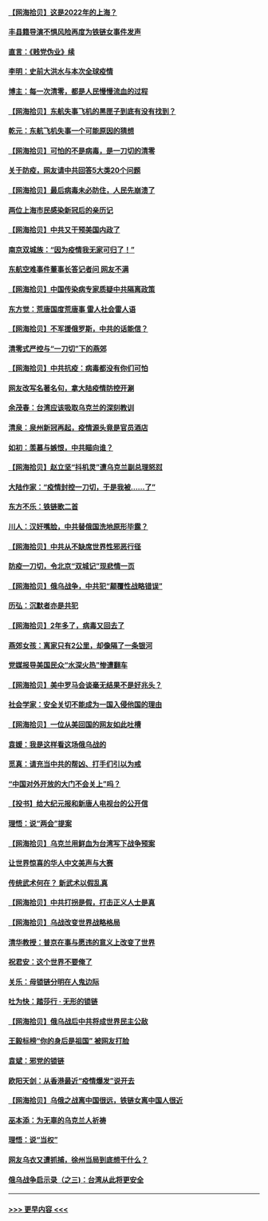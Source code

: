 #### [【网海拾贝】这是2022年的上海？](../pages/nsc993/n13678253.md?t=03281953) 
#### [丰县籍导演不惧风险再度为铁链女事件发声](../pages/nsc993/n13678215.md?t=03281953) 
#### [直言：《贱党伪业》续](../pages/nsc993/n13678056.md?t=03281953) 
#### [李明：史前大洪水与本次全球疫情](../pages/nsc993/n13677332.md?t=03281953) 
#### [博主：每一次清零，都是人民慢慢流血的过程](../pages/nsc993/n13676078.md?t=03281953) 
#### [【网海拾贝】东航失事飞机的黑匣子到底有没有找到？](../pages/nsc993/n13676034.md?t=03281953) 
#### [乾元：东航飞机失事一个可能原因的猜想](../pages/nsc993/n13675834.md?t=03281953) 
#### [【网海拾贝】可怕的不是病毒，是一刀切的清零](../pages/nsc993/n13674403.md?t=03281953) 
#### [关于防疫，网友请中共回答5大类20个问题](../pages/nsc993/n13674318.md?t=03281953) 
#### [【网海拾贝】最后病毒未必防住，人民先崩溃了](../pages/nsc993/n13672307.md?t=03281953) 
#### [两位上海市民感染新冠后的亲历记](../pages/nsc993/n13672217.md?t=03281953) 
#### [【网海拾贝】中共又干预美国内政了](../pages/nsc993/n13669564.md?t=03281953) 
#### [南京双城族：“因为疫情我无家可归了！”](../pages/nsc993/n13669511.md?t=03281953) 
#### [东航空难事件董事长答记者问 网友不满](../pages/nsc993/n13669436.md?t=03281953) 
#### [【网海拾贝】中国传染病专家质疑中共隔离政策](../pages/nsc993/n13667190.md?t=03281953) 
#### [东方觉：荒唐国度荒唐事 雷人社会雷人语](../pages/nsc993/n13666926.md?t=03281953) 
#### [【网海拾贝】不军援俄罗斯，中共的话能信？](../pages/nsc993/n13664594.md?t=03281953) 
#### [清零式严控与“一刀切”下的燕郊](../pages/nsc993/n13664450.md?t=03281953) 
#### [【网海拾贝】中共抗疫：病毒都没有你们可怕](../pages/nsc993/n13662063.md?t=03281953) 
#### [网友改写名著名句，拿大陆疫情防控开涮](../pages/nsc993/n13661999.md?t=03281953) 
#### [余茂春：台湾应该吸取乌克兰的深刻教训](../pages/nsc993/n13661829.md?t=03281953) 
#### [清泉：泉州新冠再起，疫情源头竟是官员酒店](../pages/nsc993/n13660898.md?t=03281953) 
#### [如初：羡慕与嫉恨，中共瞄向谁？](../pages/nsc993/n13660773.md?t=03281953) 
#### [【网海拾贝】赵立坚“抖机灵”遭乌克兰副总理怒怼](../pages/nsc993/n13659660.md?t=03281953) 
#### [大陆作家：“疫情封控一刀切，于是我被……了”](../pages/nsc993/n13659323.md?t=03281953) 
#### [东方不乐：铁链歌二首](../pages/nsc993/n13659123.md?t=03281953) 
#### [川人：汉奸嘴脸，中共替俄国洗地原形毕露？](../pages/nsc993/n13657995.md?t=03281953) 
#### [【网海拾贝】中共从不缺席世界性邪恶行径](../pages/nsc993/n13657799.md?t=03281953) 
#### [防疫一刀切，令北京“双城记”现悲情一页](../pages/nsc993/n13657746.md?t=03281953) 
#### [【网海拾贝】俄乌战争，中共犯“颠覆性战略错误”](../pages/nsc993/n13655760.md?t=03281953) 
#### [历弘：沉默者亦是共犯](../pages/nsc993/n13652799.md?t=03281953) 
#### [【网海拾贝】2年多了，病毒又回去了](../pages/nsc993/n13652629.md?t=03281953) 
#### [燕郊女孩：离家只有2公里，却像隔了一条银河](../pages/nsc993/n13652450.md?t=03281953) 
#### [党媒报导美国民众“水深火热”惨遭翻车](../pages/nsc993/n13649966.md?t=03281953) 
#### [【网海拾贝】美中罗马会谈毫无结果不是好兆头？](../pages/nsc993/n13649860.md?t=03281953) 
#### [社会学家：安全关切不能成为一国入侵他国的理由](../pages/nsc993/n13649744.md?t=03281953) 
#### [【网海拾贝】一位从美回国的网友如此吐槽](../pages/nsc993/n13647381.md?t=03281953) 
#### [袁媛：我是这样看这场俄乌战的](../pages/nsc993/n13644892.md?t=03281953) 
#### [觅真：请充当中共的帮凶、打手们引以为戒](../pages/nsc993/n13644228.md?t=03281953) 
#### [“中国对外开放的大门不会关上”吗？](../pages/nsc993/n13644191.md?t=03281953) 
#### [【投书】给大纪元报和新唐人电视台的公开信](../pages/nsc993/n13644124.md?t=03281953) 
#### [理悟：说“两会”提案](../pages/nsc993/n13643927.md?t=03281953) 
#### [【网海拾贝】乌克兰用鲜血为台湾写下战争预案](../pages/nsc993/n13643578.md?t=03281953) 
#### [让世界惊喜的华人中文美声与大赛](../pages/nsc993/n13641647.md?t=03281953) 
#### [传统武术何在？ 新武术以假乱真](../pages/nsc993/n13641615.md?t=03281953) 
#### [【网海拾贝】中共打拐是假，打击正义人士是真](../pages/nsc993/n13641238.md?t=03281953) 
#### [【网海拾贝】乌战改变世界战略格局](../pages/nsc993/n13639171.md?t=03281953) 
#### [清华教授：普京在事与愿违的意义上改变了世界](../pages/nsc993/n13639019.md?t=03281953) 
#### [祝君安：这个世界不要俺了](../pages/nsc993/n13638903.md?t=03281953) 
#### [关乐：母锁链分明在人鬼边际](../pages/nsc993/n13637601.md?t=03281953) 
#### [吐为快：踏莎行 · 无形的锁链](../pages/nsc993/n13637555.md?t=03281953) 
#### [【网海拾贝】俄乌战后中共将成世界民主公敌](../pages/nsc993/n13636363.md?t=03281953) 
#### [王毅标榜“你的身后是祖国” 被网友打脸](../pages/nsc993/n13636270.md?t=03281953) 
#### [袁斌：邪党的锁链](../pages/nsc993/n13636247.md?t=03281953) 
#### [欧阳天剑：从香港最近“疫情爆发”说开去](../pages/nsc993/n13633182.md?t=03281953) 
#### [【网海拾贝】乌俄之战离中国很远，铁链女离中国人很近](../pages/nsc993/n13630325.md?t=03281953) 
#### [巫本添：为无辜的乌克兰人祈祷](../pages/nsc993/n13629307.md?t=03281953) 
#### [理悟：说“当权”](../pages/nsc993/n13629223.md?t=03281953) 
#### [网友乌衣又遭抓捕，徐州当局到底想干什么？](../pages/nsc993/n13627859.md?t=03281953) 
#### [俄乌战争启示录（之三)：台湾从此将更安全](../pages/nsc993/n13624562.md?t=03281953) 

----
#### [ >>> 更早内容 <<< ](../indexes/nsc993-earlier.md)
